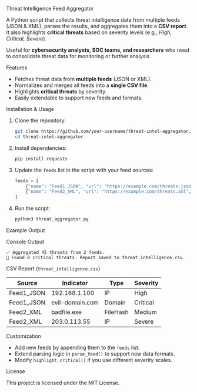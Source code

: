 Threat Intelligence Feed Aggregator

A Python script that collects threat intelligence data from multiple feeds (JSON & XML), parses the results, and aggregates them into a **CSV report**.
It also highlights **critical threats** based on severity levels (e.g., *High, Critical, Severe*).

Useful for **cybersecurity analysts, SOC teams, and researchers** who need to consolidate threat data for monitoring or further analysis.

Features

* Fetches threat data from **multiple feeds** (JSON or XML).
* Normalizes and merges all feeds into a **single CSV file**.
* Highlights **critical threats** by severity.
* Easily extendable to support new feeds and formats.

Installation & Usage

1. Clone the repository:

   ```bash
   git clone https://github.com/your-username/threat-intel-aggregator.git
   cd threat-intel-aggregator
   ```

2. Install dependencies:

   ```bash
   pip install requests
   ```

3. Update the `feeds` list in the script with your feed sources:

   ```python
   feeds = [
       {"name": "Feed1_JSON", "url": "https://example.com/threats.json", "type": "json"},
       {"name": "Feed2_XML", "url": "https://example.com/threats.xml", "type": "xml"}
   ]
   ```

4. Run the script:

   ```bash
   python3 threat_aggregator.py
   ```

Example Output

Console Output

```
✅ Aggregated 45 threats from 2 feeds.
🚨 Found 8 critical threats. Report saved to threat_intelligence.csv.
```

CSV Report (`threat_intelligence.csv`)

| Source      | Indicator       | Type     | Severity |
| ----------- | --------------- | -------- | -------- |
| Feed1\_JSON | 192.168.1.100   | IP       | High     |
| Feed1\_JSON | evil-domain.com | Domain   | Critical |
| Feed2\_XML  | badfile.exe     | FileHash | Medium   |
| Feed2\_XML  | 203.0.113.55    | IP       | Severe   |

Customization

* Add new feeds by appending them to the `feeds` list.
* Extend parsing logic in `parse_feed()` to support new data formats.
* Modify `highlight_critical()` if you use different severity scales.

License

This project is licensed under the MIT License.
